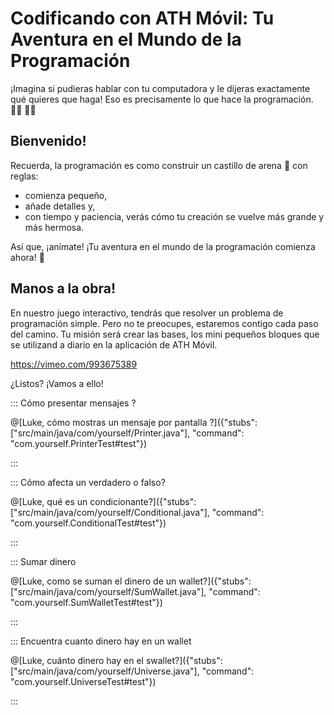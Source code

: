 
# Codificando con ATH Móvil: Tu Aventura en el Mundo de la Programación

¡Imagina si pudieras hablar con tu computadora y le dijeras exactamente qué quieres que haga! Eso es precisamente lo que hace la programación. 👩‍💻
🧑‍💻

## Bienvenido! 

Recuerda, la programación es como construir un castillo de arena 🏯 con reglas: 
- comienza pequeño, 
- añade detalles y, 
- con tiempo y paciencia, verás cómo tu creación se vuelve más grande y más hermosa. 

Así que, ¡anímate! ¡Tu aventura en el mundo de la programación comienza ahora! 🙌

## Manos a la obra!

En nuestro juego interactivo, tendrás que resolver un problema de programación simple. Pero no te preocupes, estaremos contigo cada paso del camino. 
Tu misión será crear las bases, los mini pequeños bloques que se utilizand a diario en la aplicación de ATH Móvil.

https://vimeo.com/993675389


 ¿Listos? ¡Vamos a ello!

::: Cómo presentar mensajes ?

@[Luke, cómo mostras un mensaje por pantalla ?]({"stubs": ["src/main/java/com/yourself/Printer.java"], "command": "com.yourself.PrinterTest#test"})


:::


::: Cómo afecta un verdadero o falso?

@[Luke, qué es un condicionante?]({"stubs": ["src/main/java/com/yourself/Conditional.java"], "command": "com.yourself.ConditionalTest#test"})


:::


::: Sumar dinero

@[Luke, como se suman el dinero de un wallet?]({"stubs": ["src/main/java/com/yourself/SumWallet.java"], "command": "com.yourself.SumWalletTest#test"})


:::


::: Encuentra cuanto dinero hay en un wallet

@[Luke, cuánto dinero hay en el swallet?]({"stubs": ["src/main/java/com/yourself/Universe.java"], "command": "com.yourself.UniverseTest#test"})


:::
